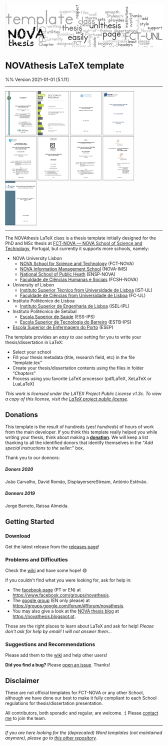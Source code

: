 ![NOVAthesis logo](NOVAthesisFiles/Images/novathesis_cover_image.jpg)

# NOVAthesis LaTeX template
%% Version 2021-01-01 [5.1.11]

--------

<img src="NOVAthesisFiles/Images/cover-phd-nova-fct.jpg" width="100"/> <img src="NOVAthesisFiles/Images/cover-phd-nova-ims.jpg" width="100"/> <img src="NOVAthesisFiles/Images/cover-phd-nova-ensp.jpg" width="100"/> <img src="NOVAthesisFiles/Images/cover-phd-nova-fcsh.jpg" width="100"/> <img src="NOVAthesisFiles/Images/cover-phd-ul-ist.jpg" width="100"/> <img src="NOVAthesisFiles/Images/cover-phd-ul-fc.jpg" width="100"/> <img src="NOVAthesisFiles/Images/cover-phd-ipl-isel.jpg" width="100"/> <img src="NOVAthesisFiles/Images/cover-phd-ips-ests.jpg" width="100"/> <img src="NOVAthesisFiles/Images/cover-phd-esep.jpg" width="100"/>

--------

The NOVAthesis LaTeX class is a thesis template initially designed for the PhD and MSc thesis at [FCT-NOVA — NOVA School of Science and Technology](http://www.fct.unl.pt), Portugal, but currently it supports more schools, namely:
* NOVA University Lisbon
    * [NOVA School for Science and Technology](https://www.fct.unl.pt) (FCT-NOVA)
    * [NOVA Information Management School](https://www.novaims.unl.pt) (NOVA-IMS)
    * [National School of Public Heath](https://www.ensp.unl.pt) (ENSP-NOVA)
    * [Faculdade de Ciências Humanas e Sociais](https://www.fcsh.unl.pt) (FCSH-NOVA)
* University of Lisbon
    * [Instituto Superior Técnico from Universidade de Lisboa](https://tecnico.ulisboa.pt) (IST-UL)
    * [Faculdade de Ciências from  Universidade de Lisboa](https://ciencias.ulisboa.pt) (FC-UL)
* Instituto Politécnico de Lisboa
    * [Instituto Superior de Engenharia de Lisboa](https://www.isel.pt) (ISEL-IPL)
* Instituto Politécnico de Setúbal
    * [Escola Superior de Saúde](https://www.ess.ips.pt) (ESS-IPS)
    * [Escola Superior de Tecnologia do Barreiro](https://www.estbarreiro.ips.pt) (ESTB-IPS)
* [Escola Superior de Enfermagem do Porto](https://www.esenf.pt/pt/) (ESEP)

The template provides an _easy to use_ setting for you to write your thesis/dissertation in LaTeX:
*  Select your school
* Fill your thesis metadata (title, research field, etc) in the file “template.tex”
* Create your thesis/dissertation contents using the files in folder “_Chapters_”
* Process using you favorite LaTeX processor (pdfLaTeX, XeLaTeX or LuaLaTeX)

*This work is licensed under the LATEX Project Public License v1.3c. To view a copy of this license, visit the [LaTeX project public license](https://www.latex-project.org/lppl/lppl-1-3c/).*

## Donations

This template is the result of hundreds (yes! *hundreds*) of hours of work from the main developer.  If you think this template really helped you while writing your thesis, think about making a [**donation**](https://paypal.me/novathesis). We will keep a list thanking to all the identified donors that identify themselves in the “*Add special instructions to the seller:*” box.

Thank you to our donnors:

##### Donors 2020
João Carvalho, David Romão, DisplayersereStream, António Estêvão.

##### Donnors 2019
Jorge Barreto, Raissa Almeida.

## Getting Started

### Download

Get the latest release from the [releases page](https://github.com/joaomlourenco/novathesis/releases)!

### Problems and Difficulties

Check the [wiki](https://github.com/joaomlourenco/novathesis/wiki) and have some hope! :smile:

If you couldn't find what you were looking for, ask for help in:

* The [facebook page](https://www.facebook.com/groups/novathesis/) (PT or EN) at https://www.facebook.com/groups/novathesis.
* The [google group](https://groups.google.com/forum/#!forum/novathesis) (EN only please) at https://groups.google.com/forum/#!forum/novathesis.
* You may also give a look at the [NOVA thesis blog](https://novathesis.blogspot.pt) at https://novathesis.blogspot.pt.

Those are the right places to learn about LaTeX and ask for help!  *Please don't ask for help by email! I will not answer them…*

### Suggestions and Recommendations

Please add them to the [wiki](https://github.com/joaomlourenco/novathesis/wiki) and help other users!

**Did you find a bug?**  Please [open an issue](https://github.com/joaomlourenco/novathesis/issues). Thanks!

## Disclaimer

These are not official templates for FCT-NOVA or any other School, although we have done our best to make it fully compliant to each School regulations for thesis/dissertation presentation.

All contributors, both sporadic and regular, are welcome. :) Please [contact me](http://docentes.fct.unl.pt/joao-lourenco) to join the team.

--------

*If you are here looking for the (deprecated) Word templates (not maintained anymore), please go to [this other repository](https://github.com/joaomlourenco/novathesis_word).*
